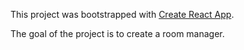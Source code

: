 This project was bootstrapped with [Create React App](https://github.com/facebook/create-react-app).

The goal of the project is to create a room manager.
